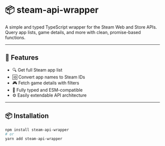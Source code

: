 # 📦 steam-api-wrapper

A simple and typed TypeScript wrapper for the Steam Web and Store APIs.  
Query app lists, game details, and more with clean, promise-based functions.

---

## 🚀 Features

- 🔍 Get full Steam app list
- 🆔 Convert app names to Steam IDs
- 🎮 Fetch game details with filters
- 🔌 Fully typed and ESM-compatible
- ⚙️ Easily extendable API architecture

---

## 📦 Installation

```bash
npm install steam-api-wrapper
# or
yarn add steam-api-wrapper
